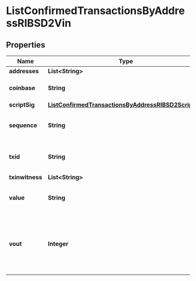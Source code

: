 

# ListConfirmedTransactionsByAddressRIBSD2Vin


## Properties

Name | Type | Description | Notes
------------ | ------------- | ------------- | -------------
**addresses** | **List&lt;String&gt;** |  | 
**coinbase** | **String** | Represents the coinbase hex. |  [optional]
**scriptSig** | [**ListConfirmedTransactionsByAddressRIBSD2ScriptSig**](ListConfirmedTransactionsByAddressRIBSD2ScriptSig.md) |  | 
**sequence** | **String** | Represents the script sequence number. | 
**txid** | **String** | Represents the reference transaction identifier. |  [optional]
**txinwitness** | **List&lt;String&gt;** |  | 
**value** | **String** | Represents the sent/received amount. |  [optional]
**vout** | **Integer** | It refers to the index of the output address of this transaction. The index starts from 0. | 



